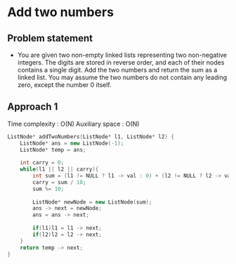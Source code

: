 # Add two numbers

## Problem statement

- You are given two non-empty linked lists representing two non-negative integers. The digits are stored in reverse order, and each of their nodes contains a single digit. Add the two numbers and return the sum as a linked list. You may assume the two numbers do not contain any leading zero, except the number 0 itself.

## Approach 1 

Time complexity : O(N) 
Auxiliary space : O(N)

```cpp
ListNode* addTwoNumbers(ListNode* l1, ListNode* l2) {
    ListNode* ans = new ListNode(-1);
    ListNode* temp = ans;
    
    int carry = 0;
    while(l1 || l2 || carry){
        int sum = (l1 != NULL ? l1 -> val : 0) + (l2 != NULL ? l2 -> val : 0) + carry;
        carry = sum / 10;
        sum %= 10;
        
        ListNode* newNode = new ListNode(sum);
        ans -> next = newNode;
        ans = ans -> next;
        
        if(l1)l1 = l1 -> next;
        if(l2)l2 = l2 -> next;
    }
    return temp -> next;
}
```